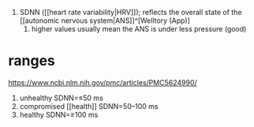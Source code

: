 1. SDNN ([[heart rate variability|HRV]]); reflects the overall state of the [[autonomic nervous system|ANS]]^[Welltory (App)]
	1. higher values usually mean the ANS is under less pressure (good)

# ranges
https://www.ncbi.nlm.nih.gov/pmc/articles/PMC5624990/
1. unhealthy SDNN=≤50 ms
2. compromised [[health]] SDNN=50–100 ms
3. healthy SDNN=≥100 ms
